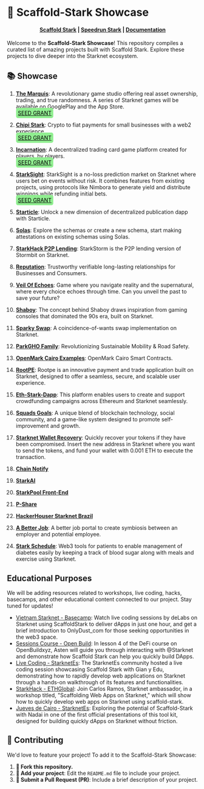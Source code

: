 # 🚀 Scaffold-Stark Showcase

<h4 align="center">
  <a href="https://github.com/Scaffold-Stark/scaffold-stark-2">Scaffold Stark</a> |
  <a href="https://github.com/Scaffold-Stark/speedrunstark/">Speedrun Stark</a> |
  <a href="https://www.docs.scaffoldstark.com/">Documentation</a>
</h4>

Welcome to the **Scaffold-Stark Showcase**! This repository compiles a curated list of amazing projects built with Scaffold Stark. Explore these projects to dive deeper into the Starknet ecosystem.

## 📚 Showcase
1. **[The Marquis](https://github.com/Quantum3-Labs/TheMarquis-ui)**: 
   A revolutionary game studio offering real asset ownership, trading, and true randomness. A series of Starknet games will be available on GooglePlay and the App Store.<br>
   <a href="https://starknet.notion.site/The-Marquis-9d70163eb80749f9b0b6225ad9f864c7" style="background-color: #90EE90; color: #000; padding: 5px; border-radius: 5px; margin-right: 5px;">
   SEED GRANT
   </a>

2. **[Chipi Stark](https://github.com/ArturVargas/chipi-stark)**: 
   Crypto to fiat payments for small businesses with a web2 experience.<br>
   <a href="https://starknet.notion.site/Chipi-Pay-42102cdac91845ef81f58cf91a219bba" style="background-color: #90EE90; color: #000; padding: 5px; border-radius: 5px; margin-right: 5px;">
   SEED GRANT
   </a>

3. **[Incarnation](https://github.com/IncarnationGG/incarnation-dapp)**: 
   A decentralized trading card game platform created for players, by players.<br>
   <a href="https://starknet.notion.site/Incarnation-0742592cdbc24da5a57cc913e43e744a" style="background-color: #90EE90; color: #000; padding: 5px; border-radius: 5px; margin-right: 5px;">
   SEED GRANT
   </a>

4. **[StarkSight](https://github.com/BlackStarkGoku/StarkSight)**: 
   StarkSight is a no-loss prediction market on Starknet where users bet on events without risk. It combines features from existing projects, using protocols like Nimbora to generate yield and distribute winnings while refunding initial bets.<br>
   <a href="https://x.com/thestarksight/status/1836717720143823047" style="background-color: #90EE90; color: #000; padding: 5px; border-radius: 5px; margin-right: 5px;">
   SEED GRANT
   </a>

5. **[Starticle](https://github.com/ChiHaoLu/starticle)**: Unlock a new dimension of decentralized publication dapp with Starticle.

6.  **[Solas](https://github.com/krisoshea-eth/Solas)**: Explore the schemas or create a new schema, start making attestations on existing schemas using Solas. 

7. **[StarkHack P2P Lending](https://github.com/bowbowzai/starkhack-p2p-lending)**: StarkStorm is the P2P lending version of Stormbit on Starknet.

8. **[Reputation](https://github.com/carlosvaztec/reputation)**: Trustworthy verifiable long-lasting relationships for Businesses and Consumers. 

9. **[Veil Of Echoes](https://github.com/Shachindra/VeilOfEchoes)**: Game where you navigate reality and the supernatural, where every choice echoes through time. Can you unveil the past to save your future?

10. **[Shaboy](https://github.com/AslamSDM/shaboy)**: The concept behind Shaboy draws inspiration from gaming consoles that dominated the 90s era, built on Starknet.

11. **[Sparky Swap](https://github.com/kfastov/sparky-swap)**: A coincidence-of-wants swap implementation on Starknet.

12. **[ParkGHO Family](https://github.com/seetadev/ParkGHO-Family)**: Revolutionizing Sustainable Mobility & Road Safety.

13. **[OpenMark Cairo Examples](https://github.com/grindytech/openmark-cairo-examples)**: OpenMark Cairo Smart Contracts.

14. **[RootPE](https://github.com/AjiteshBD/rootpe)**: Rootpe is an innovative payment and trade application built on Starknet, designed to offer a seamless, secure, and scalable user experience.

15. **[Eth-Stark-Dapp](https://github.com/jrcarlos2000/eth-stark-dapp)**: This platform enables users to create and support crowdfunding campaigns across Ethereum and Starknet seamlessly.

16. **[Squads Goals](https://github.com/Quantum3-Labs/squad-goals)**: A unique blend of blockchain technology, social community, and a game-like system designed to promote self-improvement and growth.

17. **[Starknet Wallet Recovery](https://github.com/Quantum3-Labs/starknet-wallet-recovery)**: Quickly recover your tokens if they have been compromised. Insert the new address in Starknet where you want to send the tokens, and fund your wallet with 0.001 ETH to execute the transaction.

18. **[Chain Notify](https://github.com/FidalMathew/ChainNotify)**

19. **[StarkAI](https://github.com/george-hub331/starkAI)**

20. **[StarkPool Front-End](https://github.com/StarkPool/StarkPool-front-end)**

21. **[P-Share](https://github.com/Afrilend/p-share)**

22. **[HackerHouser Starknet Brazil](https://github.com/salvadorcamino/hackerhouser_starknet_inbrazil_react_dapp)**

23. **[A Better Job](https://github.com/brahmapsen/abetterjob)**: A better job portal to create symbiosis between an employer and potential employee.

24. **[Stark Schedule](https://github.com/seetadev/stark-schedule)**: Web3 tools for patients to enable management of diabetes easily by keeping a track of blood sugar along with meals and exercise using Starknet.

## Educational Purposes

We will be adding resources related to workshops, live coding, hacks, basecamps, and other educational content connected to our project. Stay tuned for updates!

- [Vietnam Starknet - Basecamp](https://www.youtube.com/watch?v=4V00zQ1Wvyw): Watch live coding sessions by deLabs on Starknet using ScaffoldStark to deliver dApps in just one hour, and get a brief introduction to OnlyDust_com for those seeking opportunities in the web3 space.
- [Sessions Course - Open Build](https://openbuild.xyz/learn/challenges/2037971949/1718363560): In lesson 4 of the DeFi course on OpenBuildxyz, Asten will guide you through interacting with @Starknet and demonstrate how Scaffold Stark can help you quickly build DApps. 
- [Live Coding - StarknetEs](https://www.youtube.com/live/ervAv-v7b5Q): The StarknetEs community hosted a live coding session showcasing Scaffold Stark with Gian y Edu, demonstrating how to rapidly develop web applications on Starknet through a hands-on walkthrough of its features and functionalities.
- [StarkHack - ETHGlobal](https://www.youtube.com/live/9Opoh2LB6bo): Join Carlos Ramos, Starknet ambassador, in a workshop titled, "Scaffolding Web Apps on Starknet," which will show how to quickly develop web apps on Starknet using scaffold-stark.
- [Jueves de Cairo - StarknetEs](https://www.youtube.com/live/zFACnQh0bL0): Exploring the potential of Scaffold-Stark with Nadai in one of the first official presentations of this tool kit, designed for building quickly dApps on Starknet without friction.

## 🤝 Contributing

We'd love to feature your project! To add it to the Scaffold-Stark Showcase:

1. **🍴 Fork this repository.**
2. **📝 Add your project**: Edit the `README.md` file to include your project.
3. **🚀 Submit a Pull Request (PR)**: Include a brief description of your project.

